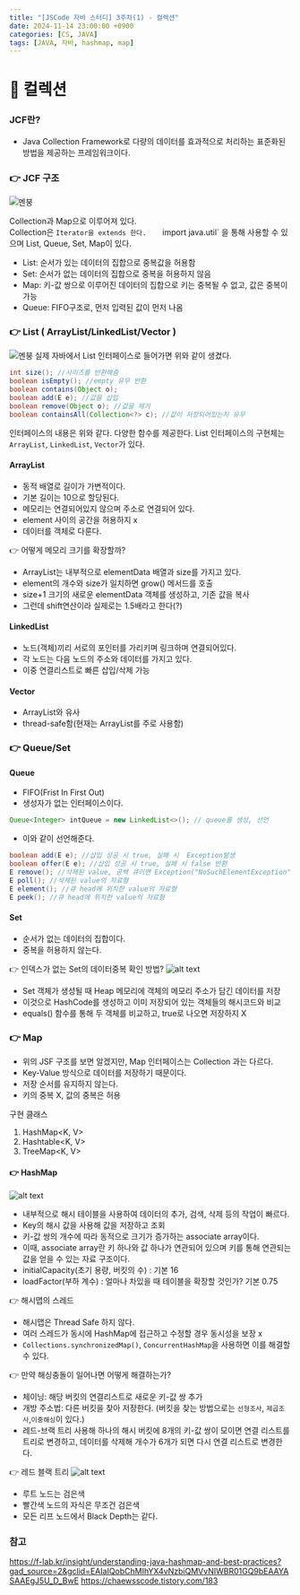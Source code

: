```yaml
---
title: "[JSCode 자바 스터디] 3주차(1) - 컬렉션"
date: 2024-11-14 23:00:00 +0900
categories: [CS, JAVA]
tags: [JAVA, 자바, hashmap, map]
---
```


# 📌 컬렉션

### JCF란?

- Java Collection Framework로 다량의 데이터를 효과적으로 처리하는 표준화된 방법을 제공하는 프레임워크이다.

### 👉 JCF 구조

![멘붕](/images/자바스터디/jcf%20계층.png)

Collection과 Map으로 이루어져 있다.  
Collection은 `Iterator을 extends 한다.   
`import java.util` 을 통해 사용할 수 있으며 List, Queue, Set, Map이 있다.

- List: 순서가 있는 데이터의 집합으로 중복값을 허용함
- Set: 순서가 없는 데이터의 집합으로 중복을 허용하지 않음
- Map: 키-값 쌍으로 이루어진 데이터의 집합으로 키는 중복될 수 없고, 값은 중복이 가능
- Queue: FIFO구조로, 먼저 입력된 값이 먼저 나옴

### 👉 List ( ArrayList/LinkedList/Vector )

![멘붕](/images/자바스터디/list%20인터페이스.png)
실제 자바에서 List 인터페이스로 들어가면 위와 같이 생겼다.

```java
int size(); //사이즈를 반환해줌
boolean isEmpty(); //empty 유무 반환
boolean contains(Object o);
boolean add(E e); //값을 삽입
boolean remove(Object o); //값을 제거
boolean containsAll(Collection<?> c); //값이 저장되어있는지 유무
```

인터페이스의 내용은 위와 같다. 다양한 함수를 제공한다.
List 인터페이스의 구현체는 `ArrayList`, `LinkedList`, `Vector`가 있다.

#### ArrayList

- 동적 배열로 길이가 가변적이다.
- 기본 길이는 10으로 할당된다.
- 메모리는 연결되어있지 않으며 주소로 연결되어 있다.
- element 사이의 공간을 허용하지 x
- 데이터를 객체로 다룬다.

👉 어떻게 메모리 크기를 확장할까?

- ArrayList는 내부적으로 elementData 배열과 size를 가지고 있다.
- element의 개수와 size가 일치하면 grow() 메서드를 호출
- size+1 크기의 새로운 elementData 객체를 생성하고, 기존 값을 복사
- 그런데 shift연산이라 실제로는 1.5배라고 한다(?)

#### LinkedList

- 노드(객체)끼리 서로의 포인터를 가리키며 링크하며 연결되어있다.
- 각 노드는 다음 노드의 주소와 데이터를 가지고 있다.
- 이중 연결리스트로 빠른 삽입/삭제 가능

#### Vector

- ArrayList와 유사
- thread-safe함(현재는 ArrayList를 주로 사용함)

### 👉 Queue/Set

#### Queue

- FIFO(Frist In First Out)
- 생성자가 없는 인터페이스이다.

```java
Queue<Integer> intQueue = new LinkedList<>(); // queue를 생성, 선언
```

- 이와 같이 선언해준다.

```java
boolean add(E e); //삽입 성공 시 true, 실패 시  Exception발생
boolean offer(E e); //삽입 성공 시 true, 실패 시 false 반환
E remove(); //삭제된 value, 공백 큐이면 Exception("NoSuchElementException") 발생
E poll(); //삭제된 value의 자료형
E element(); //큐 head에 위치한 value의 자료형
E peek(); //큐 head에 위치한 value의 자료형
```

#### Set

- 순서가 없는 데이터의 집합이다.
- 중복을 허용하지 않는다.

👉 인덱스가 없는 Set의 데이터중복 확인 방법?
![alt text](/images/자바스터디/set%20메서드.png)

- Set 객체가 생성될 때 Heap 메모리에 객체의 메모리 주소가 담긴 데이터를 저장
- 이것으로 HashCode를 생성하고 이미 저장되어 있는 객체들의 해시코드와 비교
- equals() 함수를 통해 두 객체를 비교하고, true로 나오면 저장하지 X

### 👉 Map

- 위의 JSF 구조를 보면 알겠지만, Map 인터페이스는 Collection 과는 다르다.
- Key-Value 방식으로 데이터를 저장하기 때문이다.
- 저장 순서를 유지하지 않는다.
- 키의 중복 X, 값의 중복은 허용

구현 클래스

1. HashMap<K, V>
2. Hashtable<K, V>
3. TreeMap<K, V>

#### 👉 HashMap

![alt text](/images/자바스터디/해시맵.png)

- 내부적으로 해시 테이블을 사용하여 데이터의 추가, 검색, 삭제 등의 작업이 빠르다.
- Key의 해시 값을 사용해 값을 저장하고 조회
- 키-값 쌍의 개수에 따라 동적으로 크기가 증가하는 associate array이다.
- 이때, associate array란 키 하나와 값 하나가 연관되어 있으며 키를 통해 연관되는 값을 얻을 수 있는 자료 구조이다.
- initialCapacity(초기 용량, 버킷의 수) : 기본 16
- loadFactor(부하 계수) : 얼마나 차있을 때 테이블을 확장할 것인가? 기본 0.75

👉 해시맵의 스레드

- 해시맵은 Thread Safe 하지 않다.
- 여러 스레드가 동시에 HashMap에 접근하고 수정할 경우 동시성을 보장 x
- `Collections.synchronizedMap()`, `ConcurrentHashMap`을 사용하면 이를 해결할 수 있다.

👉 만약 해싱충돌이 일어나면 어떻게 해결하는가?

- 체이닝: 해당 버킷의 연결리스트로 새로운 키-값 쌍 추가
- 개방 주소법: 다른 버킷을 찾아 저장한다.
  (버킷을 찾는 방법으로는 `선형조사`, `제곱조사`,`이중해싱`이 있다.)
- 레드-브랙 트리 사용해 하나의 해시 버킷에 8개의 키-값 쌍이 모이면 연결 리스트를 트리로 변경하고, 데이터를 삭제해 개수가 6개가 되면 다시 연결 리스트로 변경한다.

👉 레드 블랙 트리
![alt text](/images/자바스터디/레드블랙트리.png)

- 루트 노드는 검은색
- 빨간색 노드의 자식은 무조건 검은색
- 모든 리프 노드에서 Black Depth는 같다.

### 참고

https://f-lab.kr/insight/understanding-java-hashmap-and-best-practices?gad_source=2&gclid=EAIaIQobChMIhYX4vNzbiQMVvNIWBR01GQ9bEAAYASAAEgJ5U_D_BwE
https://chaewsscode.tistory.com/183
